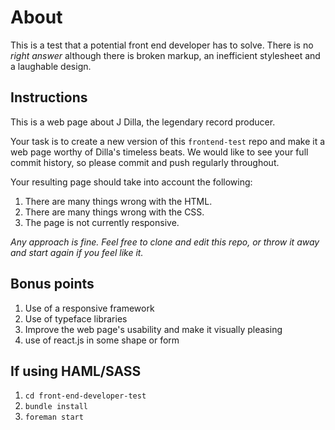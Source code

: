 About
=====

This is a test that a potential front end developer has to solve. There is no _right answer_ although there is broken markup, an inefficient stylesheet and a laughable design.

## Instructions

This is a web page about J Dilla, the legendary record producer.

Your task is to create a new version of this `frontend-test` repo and make it a web page worthy of Dilla's timeless beats.
We would like to see your full commit history, so please commit and push regularly throughout.

Your resulting page should take into account the following:

1. There are many things wrong with the HTML.
2. There are many things wrong with the CSS.
3. The page is not currently responsive.

_Any approach is fine. Feel free to clone and edit this repo, or throw it away and start again if you feel like it._

## Bonus points

1. Use of a responsive framework
2. Use of typeface libraries
3. Improve the web page's usability and make it visually pleasing
4. use of react.js in some shape or form


## If using HAML/SASS

1. `cd front-end-developer-test`
2. `bundle install`
3. `foreman start`

